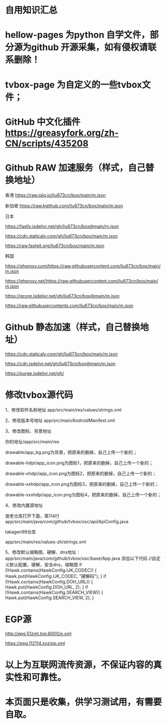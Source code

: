 ﻿# 自用知识汇总

# hellow-pages 为python 自学文件，部分源为github 开源采集，如有侵权请联系删除！

# tvbox-page     为自定义的一些tvbox文件；

# GitHub 中文化插件 https://greasyfork.org/zh-CN/scripts/435208

# Github RAW 加速服务（样式，自己替换地址）

香港 https://raw.iqiq.io/liu673cn/box/main/m.json

新加坡 https://raw.kgithub.com/liu673cn/box/main/m.json

日本

https://fastly.jsdelivr.net/gh/liu673cn/box@main/m.json

https://cdn.staticaly.com/gh/liu673cn/box/main/m.json

https://raw.fastgit.org/liu673cn/box/main/m.json

韩国

https://ghproxy.com/https://raw.githubusercontent.com/liu673cn/box/main/m.json

https://ghproxy.net/https://raw.githubusercontent.com/liu673cn/box/main/m.json

https://gcore.jsdelivr.net/gh/liu673cn/box@main/m.json

https://raw.githubusercontents.com/liu673cn/box/main/m.json

# Github 静态加速（样式，自己替换地址）

https://cdn.staticaly.com/gh/liu673cn/box/main/m.json

https://cdn.jsdelivr.net/gh/liu673cn/box@main/m.json

https://purge.jsdelivr.net/gh/


# 修改tvbox源代码

1、修改软件名称地址
app/src/main/res/values/strings.xml

2、修改版本号地址
app/src/main/AndroidManifest.xml

3、修改图标、背景地址

你的地址/app/src/main/res

drawable/app_bg.png为背景，把原来的删掉，自己上传一个新的；

drawable-hdpi/app_icon.png为图标1，把原来的删掉，自己上传一个新的；

drawable-xhdpi/app_icon.png为图标2，把原来的删掉，自己上传一个新的；

drawable-xxhdpi/app_icon.png为图标3，把原来的删掉，自己上传一个新的；

drawable-xxxhdpi/app_icon.png为图标4，把原来的删掉，自己上传一个新的；

4、修改内置源地址

俊老仓库打开下面，第114行app/src/main/java/com/github/tvbox/osc/api/ApiConfig.java

takagen99仓库

app/src/main/res/values-zh/strings.xml

5、修改默认缩略图、硬解、dns地址：app/src/main/java/com/github/tvbox/osc/base/App.java
添加以下代码
//自定义默认配置，硬解，安全dns，缩略图
       if (!Hawk.contains(HawkConfig.IJK_CODEC)) {            Hawk.put(HawkConfig.IJK_CODEC, "硬解码");        } 
       if (!Hawk.contains(HawkConfig.DOH_URL)) {            Hawk.put(HawkConfig.DOH_URL, 2);        }
       if (!Hawk.contains(HawkConfig.SEARCH_VIEW)) {            Hawk.put(HawkConfig.SEARCH_VIEW, 2);        }
       
       
# EGP源

http://epg.51zmt.top:8000/e.xml

https://epg.112114.xyz/pp.xml


# 以上为互联网流传资源，不保证内容的真实性和可靠性。
# 本页面只是收集，供学习测试用，有需要自取。


